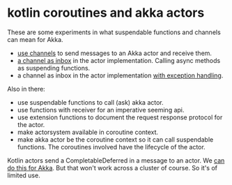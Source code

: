 # kotlin coroutines and akka actors

These are some experiments in what suspendable functions and channels can mean for Akka.

- [use channels](src/main/kotlin/akka/kotlin/classic/example0/channels.kt) to send messages to an Akka actor and receive them.  
- [a channel as inbox](src/main/kotlin/akka/kotlin/classic/example4/channelInbox.kt) in the actor implementation. Calling async methods as suspending functions.  
- a channel as inbox in the actor implementation [with exception handling](src/main/kotlin/akka/kotlin/classic/example5/channelInboxWithErrorHandling.kt).


Also in there: 
- use suspendable functions to call (ask) akka actor.
- use functions with receiver for an imperative seeming api.  
- use extension functions to document the request response protocol for the actor.    
- make actorsystem available in coroutine context.
- make akka actor be the coroutine context so it can call suspendable functions. The coroutines involved have the lifecycle of the actor.



Kotlin actors send a CompletableDeferred in a message to an actor. We [can do this for Akka](src/main/kotlin/akka/kotlin/classic/local/completableDeferred.kt). But that won't work across a cluster of course. So it's of limited use.



